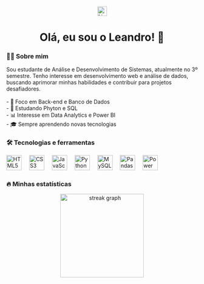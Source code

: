 
###

<div align="center">
  <a href="https://www.linkedin.com/in/seu-perfil" target="_blank">
    <img src="https://img.shields.io/static/v1?message=LinkedIn&logo=linkedin&label=&color=0077B5&logoColor=white&labelColor=&style=for-the-badge" height="25" alt="LinkedIn logo"  />
  </a>
</div>

###

###

<h1 align="center">Olá, eu sou o Leandro! 👋</h1>

###

<h3 align="left">👨‍💻 Sobre mim</h3>

<p align="left">
Sou estudante de Análise e Desenvolvimento de Sistemas, atualmente no 3º semestre. Tenho interesse em desenvolvimento web e análise de dados, buscando aprimorar minhas habilidades e contribuir para projetos desafiadores. <br><br>
- 🎯 Foco em Back-end e Banco de Dados<br>
- 🚀 Estudando Phyton e SQL<br>
- 📊 Interesse em Data Analytics e Power BI<br>
- 🎓 Sempre aprendendo novas tecnologias
</p>

###

<h3 align="left">🛠 Tecnologias e ferramentas</h3>

<div align="left">
  <img src="https://cdn.jsdelivr.net/gh/devicons/devicon/icons/html5/html5-original.svg" height="40" alt="HTML5 logo"  />
  <img width="12" />
  <img src="https://cdn.jsdelivr.net/gh/devicons/devicon/icons/css3/css3-original.svg" height="40" alt="CSS3 logo"  />
  <img width="12" />
  <img src="https://cdn.jsdelivr.net/gh/devicons/devicon/icons/javascript/javascript-original.svg" height="40" alt="JavaScript logo"  />
  <img width="12" />
  <img src="https://cdn.jsdelivr.net/gh/devicons/devicon/icons/python/python-original.svg" height="40" alt="Python logo"  />
  <img width="12" />
  <img src="https://cdn.jsdelivr.net/gh/devicons/devicon/icons/mysql/mysql-original-wordmark.svg" height="40" alt="MySQL logo"  />
  <img width="12" />
  <img src="https://cdn.jsdelivr.net/gh/devicons/devicon/icons/pandas/pandas-original.svg" height="40" alt="Pandas logo"  />
  <img width="12" />
  <img src="https://upload.wikimedia.org/wikipedia/commons/c/cf/New_Power_BI_Logo.svg" height="40" alt="Power BI logo"  />
</div>

###

<h3 align="left">🔥 Minhas estatísticas</h3>

<div align="center">
  <img src="https://streak-stats.demolab.com?user=seu-usuario&locale=en&mode=daily&theme=dark&hide_border=false&border_radius=5&order=3" height="220" alt="streak graph"  />
</div>

###
